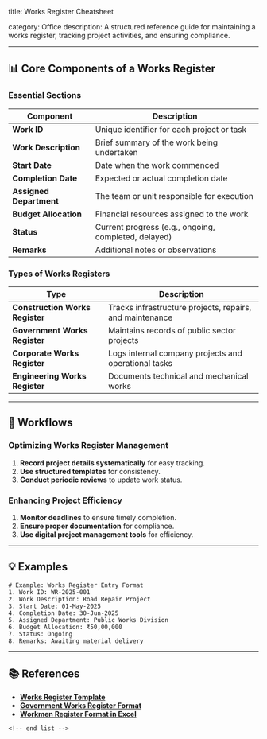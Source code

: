 title: Works Register Cheatsheet

category: Office
description: A structured reference guide for maintaining a works register, tracking project activities, and ensuring compliance.

---

## 📊 **Core Components of a Works Register**

### **Essential Sections**

| Component                     | Description                                          |
| ----------------------------- | ---------------------------------------------------- |
| **Work ID**             | Unique identifier for each project or task           |
| **Work Description**    | Brief summary of the work being undertaken           |
| **Start Date**          | Date when the work commenced                         |
| **Completion Date**     | Expected or actual completion date                   |
| **Assigned Department** | The team or unit responsible for execution           |
| **Budget Allocation**   | Financial resources assigned to the work             |
| **Status**              | Current progress (e.g., ongoing, completed, delayed) |
| **Remarks**             | Additional notes or observations                     |

### **Types of Works Registers**

| Type                                  | Description                                              |
| ------------------------------------- | -------------------------------------------------------- |
| **Construction Works Register** | Tracks infrastructure projects, repairs, and maintenance |
| **Government Works Register**   | Maintains records of public sector projects              |
| **Corporate Works Register**    | Logs internal company projects and operational tasks     |
| **Engineering Works Register**  | Documents technical and mechanical works                 |

---

## 🔄 **Workflows**

### **Optimizing Works Register Management**

1. **Record project details systematically** for easy tracking.
2. **Use structured templates** for consistency.
3. **Conduct periodic reviews** to update work status.

### **Enhancing Project Efficiency**

1. **Monitor deadlines** to ensure timely completion.
2. **Ensure proper documentation** for compliance.
3. **Use digital project management tools** for efficiency.

---

## 💡 **Examples**

```plaintext
# Example: Works Register Entry Format
1. Work ID: WR-2025-001  
2. Work Description: Road Repair Project  
3. Start Date: 01-May-2025  
4. Completion Date: 30-Jun-2025  
5. Assigned Department: Public Works Division  
6. Budget Allocation: ₹50,00,000  
7. Status: Ongoing  
8. Remarks: Awaiting material delivery  
```

---

## 📚 **References**

- **[Works Register Template](https://www.smartsheet.com/content/document-control-templates)**
- **[Government Works Register Format](https://www.greythr.com/wiki/compliances/central-register-workmen-employer-contractor-form-xiii/)**
- **[Workmen Register Format in Excel](https://www.pdffiller.com/446633277--workmen-register-format-in-excel-)**

```
<!-- end list -->
```
